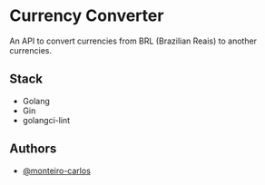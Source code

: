 
# Currency Converter

An API to convert currencies from BRL (Brazilian Reais) to another currencies.


## Stack

* Golang
* Gin
* golangci-lint


## Authors

- [@monteiro-carlos](https://github.com/monteiro-carlos/)

